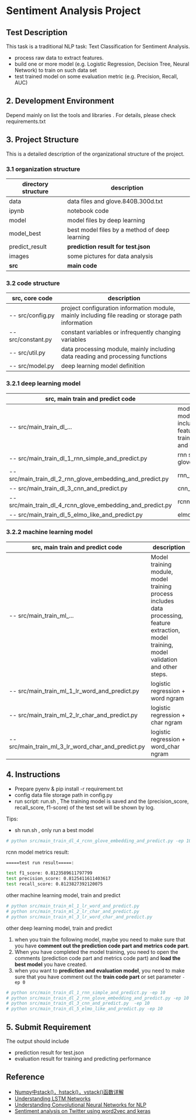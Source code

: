 # Sentiment Analysis Project

## Test Description

This task is a traditional NLP task: Text Classification for Sentiment Analysis.

- process raw data to extract features.
- build one or more model (e.g. Logistic Regression, Decision Tree, Neural Network) to train on such data set
- test trained model on some evaluation metric (e.g. Precision, Recall, AUC)

## 2. Development Environment

Depend mainly on list the tools and libraries . For details, please check requirements.txt

## 3. Project Structure

This is a detailed description of the organizational structure of the project.

### 3.1 organization structure

directory structure |  description
------ | ------
data | data files and glove.840B.300d.txt
ipynb | notebook code
model | model files by deep learning
model_best | best model files by a method of deep learning
predict_result | **prediction result for test.json**
images | some pictures for data analysis
**src** | **main code**

### 3.2 code structure

src, core code |  description
------ | ------
-- src/config.py | project configuration information module, mainly including file reading or storage path information
-- src/constant.py | constant variables or infrequently changing variables
-- src/util.py | data processing module, mainly including data reading and processing functions
-- src/model.py | deep learning model definition

### 3.2.1 deep learning model

**src, main train and predict code** | description
------ | ------
-- src/main\_train\_dl_... | model training module, model training process includes data processing, feature extraction, model training, model validation and other steps.
-- src/main\_train\_dl\_1\_rnn\_simple\_and\_predict.py | rnn simple non glove\_embedding
-- src/main\_train\_dl\_2\_rnn\_glove\_embedding\_and\_predict.py | rnn\_glove\_embedding
-- src/main\_train\_dl\_3\_cnn\_and\_predict.py | cnn\_glove\_embedding
-- src/main\_train\_dl\_4\_rcnn\_glove\_embedding\_and\_predict.py | rcnn\_glove\_embedding
-- src/main\_train\_dl\_5\_elmo_like\_and\_predict.py | elmo_like\_glove\_embedding

### 3.2.2 machine learning model

**src, main train and predict code** | description
------ | ------
-- src/main\_train\_ml_... | Model training module, model training process includes data processing, feature extraction, model training, model validation and other steps.
-- src/main\_train\_ml\_1\_lr\_word\_and\_predict.py | logistic regression + word ngram
-- src/main\_train\_ml\_2\_lr\_char\_and\_predict.py | logistic regression + char ngram
-- src/main\_train\_ml\_3\_lr\_word\_char\_and\_predict.py | logistic regression + word\_char ngram

## 4. Instructions

- Prepare pyenv & pip install -r requirement.txt
- config data file storage path in config.py 
- run script: run.sh , The training model is saved and the (precision\_score, recall\_score, f1-score) of the test set will be shown by log.

Tips:

- sh run.sh , only run a best model 

```python
# python src/main_train_dl_4_rcnn_glove_embedding_and_predict.py -ep 10
```

rcnn model metrics result:

```bash
=====test run result=====:

test f1_score: 0.8123589611797799
test precision_score: 0.8125411611403617
test recall_score: 0.8123827392120075
```

other machine learning model, train and predict

```python
# python src/main_train_ml_1_lr_word_and_predict.py
# python src/main_train_ml_2_lr_char_and_predict.py
# python src/main_train_ml_3_lr_word_char_and_predict.py
```

other deep learning model, train and predict

1. when you train the following model, maybe you need to make sure that you have **comment out the prediction code part and metrics code part**.
2. When you have completed the model training, you need to open the comments (prediction code part and metrics code part) and **load the best model** you have created. 
3. when you want to **prediction and evaluation model**, you need to make sure that you have comment out the **train code part** or set parameter
 `-ep 0`

```python
# python src/main_train_dl_1_rnn_simple_and_predict.py -ep 10
# python src/main_train_dl_2_rnn_glove_embedding_and_predict.py -ep 10
# python src/main_train_dl_3_cnn_and_predict.py  -ep 10
# python src/main_train_dl_5_elmo_like_and_predict.py -ep 10
```

## 5. Submit Requirement

The output should include

- prediction result for test.json
- evaluation result for training and predicting performance

## Reference

- [Numpy中stack()，hstack()，vstack()函数详解][1]
- [Understanding LSTM Networks][l2]
- [Understanding Convolutional Neural Networks for NLP][l1]
- [Sentiment analysis on Twitter using word2vec and keras][l3]

[1]: https://blog.csdn.net/csdn15698845876/article/details/73380803
[l1]: http://wildml.com/2015/11/understanding-convolutional-neural-networks-for-nlp/
[l2]: http://colah.github.io/posts/2015-08-Understanding-LSTMs/
[l3]: https://ahmedbesbes.com/sentiment-analysis-on-twitter-using-word2vec-and-keras.html
